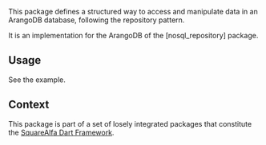 This package defines a structured way to access and 
manipulate data in an ArangoDB database, following the 
repository pattern.

It is an implementation for the ArangoDB of the [nosql_repository] package.

## Usage

See the example.

## Context

This package is part of a set of losely integrated packages that constitute the [SquareAlfa Dart Framework](https://github.com/squarealfa/dart_framework#squarealfa-dart-framework).
